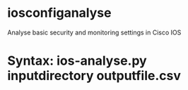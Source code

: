 # iosconfiganalyse
Analyse basic security and monitoring settings in Cisco IOS

# Syntax: ios-analyse.py inputdirectory outputfile.csv
